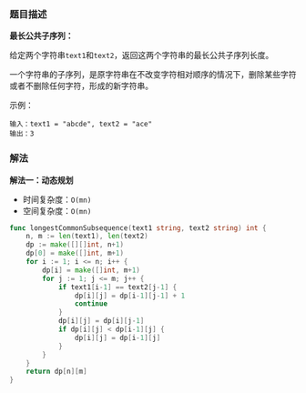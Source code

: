### 题目描述

**最长公共子序列：**

给定两个字符串`text1`和`text2`，返回这两个字符串的最长公共子序列长度。

一个字符串的子序列，是原字符串在不改变字符相对顺序的情况下，删除某些字符或者不删除任何字符，形成的新字符串。

示例：

```shell
输入：text1 = "abcde", text2 = "ace"
输出：3
```

### 解法

**解法一：动态规划**

- 时间复杂度：`O(mn)`
- 空间复杂度：`O(mn)`

```go
func longestCommonSubsequence(text1 string, text2 string) int {
	n, m := len(text1), len(text2)
	dp := make([][]int, n+1)
	dp[0] = make([]int, m+1)
	for i := 1; i <= n; i++ {
		dp[i] = make([]int, m+1)
		for j := 1; j <= m; j++ {
			if text1[i-1] == text2[j-1] {
				dp[i][j] = dp[i-1][j-1] + 1
				continue
			}
			dp[i][j] = dp[i][j-1]
			if dp[i][j] < dp[i-1][j] {
				dp[i][j] = dp[i-1][j]
			}
		}
	}
	return dp[n][m]
}
```

